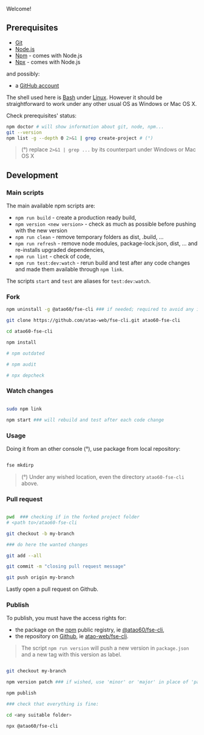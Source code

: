 Welcome!

## Prerequisites 

* [Git](https://git-scm.com/)
* [Node.js](https://nodejs.org/en/download/)
* [Npm](https://www.npmjs.com/) - comes with Node.js
* [Npx](https://github.com/npm/npx#readme) - comes with Node.js

and possibly:
* a [GitHub account](https://github.com/)

The shell used here is [Bash](https://www.gnu.org/software/bash/) under [Linux](https://www.linuxfoundation.org/). However it should be straightforward to work under any other usual OS as Windows or Mac OS X.

Check prerequisites' status:
```bash
npm doctor # will show information about git, node, npm...
git --version
npm list -g --depth 0 2>&1 | grep create-project # (°)
```

> (°) replace `2>&1 | grep ...` by its counterpart under Windows or Mac OS X

## Development

### Main scripts

The main available npm scripts are:

- `npm run build` - create a production ready build,
- `npm version <new version>` - check as much as possible before pushing with the new version
- `npm run clean` - remove temporary folders as dist, .build, ...
- `npm run refresh` - remove node modules, package-lock.json, dist, ... and re-installs upgraded dependencies,
- `npm run lint` - check of code,
- `npm run test:dev:watch` - rerun build and test after any code changes and made them available through `npm link`.

The scripts `start` and `test` are aliases for `test:dev:watch`.

### Fork

```bash
npm uninstall -g @atao60/fse-cli ### if needed; required to avoid any issue with `npm link`, see below

git clone https://github.com/atao-web/fse-cli.git atao60-fse-cli

cd atao60-fse-cli

npm install

# npm outdated

# npm audit

# npx depcheck

```

### Watch changes

```bash

sudo npm link

npm start ### will rebuild and test after each code change
```

### Usage

Doing it from an other console (°), use package from local repository:

```bash

fse mkdirp

```

> (°) Under any wished location, even the directory `atao60-fse-cli` above. 

### Pull request

```bash

pwd  ### checking if in the forked project folder
# <path to>/atao60-fse-cli

git checkout -b my-branch

### do here the wanted changes

git add --all

git commit -m "closing pull request message"

git push origin my-branch

```
Lastly open a pull request on Github.

### Publish

To publish, you must have the access rights for:
- the package on the [npm](https://www.npmjs.com/) public registry, ie [@atao60/fse-cli](https://www.npmjs.com/package/@atao60/fse-cli),
- the repository on [Github](https://github.com), ie [atao-web/fse-cli](https://github.com/atao-web/fse-cli).

> The script `npm run version` will push a new version in `package.json` and a new tag with this version as label.

```bash

git checkout my-branch

npm version patch ### if wished, use 'minor' or 'major' in place of 'patch'

npm publish

### check that everything is fine:

cd <any suitable folder>

npx @atao60/fse-cli

```
